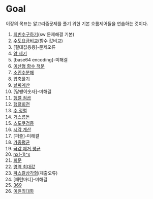 # Goal
이장의 목표는 알고리즘문제를 풀기 위한 기본 흐름제어들을 연습하는 것이다.

1. [최빈수구하기](https://github.com/young31/Algorithm/blob/master/D2/D2_01.py)(sw 문제해결 기본)
2. [수도요금비교](https://github.com/young31/Algorithm/blob/master/D2/D2_02.py)(함수 값비교)
3. [절대값응용]-문제오류
4. [양 세기](https://github.com/young31/Algorithm/blob/master/D2/D2_04.py)
5. [base64 encoding]-미해결
6. [이산형 함수 적분](https://github.com/young31/Algorithm/blob/master/D2/D2_06.py)
7. [소인수분해](https://github.com/young31/Algorithm/blob/master/D2/D2_07.py)
8. [압축풀기](https://github.com/young31/Algorithm/blob/master/D2/D2_08.py)
9. [날짜계산](https://github.com/young31/Algorithm/blob/master/D2/D2_09.py)
10. [달팽이숫자]-미해결
11. [행렬 점곱](https://github.com/young31/Algorithm/blob/master/D2/D2_11.py)
12. [행렬회전](https://github.com/young31/Algorithm/blob/master/D2/D2_12.py)
13. [수 정렬](https://github.com/young31/Algorithm/blob/master/D2/D2_13.py)
14. [거스름돈](https://github.com/young31/Algorithm/blob/master/D2/D2_14.py)
15. [스도쿠검증](https://github.com/young31/Algorithm/blob/master/D2/D2_15.py)
16. [시각 계산](https://github.com/young31/Algorithm/blob/master/D2/D2_16.py)
17. [퍼즐]-미해결
18. [가중평균](https://github.com/young31/Algorithm/blob/master/D2/D2_18.py)
19. [극값 제거 평균](https://github.com/young31/Algorithm/blob/master/D2/D2_19.py)
20. [nx(-1)^x](https://github.com/young31/Algorithm/blob/master/D2/D2_20.py)
21. [회문](https://github.com/young31/Algorithm/blob/master/D2/D2_21.py)
22. [영역 최대값](https://github.com/young31/Algorithm/blob/master/D2/D2_22.py)
23. [파스칼삼각형](https://github.com/young31/Algorithm/blob/master/D2/D2_23.py)(제출오류)
24. [패턴마디]-미해결
25. [369](https://github.com/young31/Algorithm/blob/master/D2/D2_25.py)
26. [이윤최대화](https://github.com/young31/Algorithm/blob/master/D2/D2_26.py)
